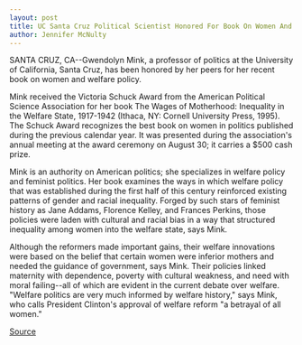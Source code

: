 ```yaml
---
layout: post
title: UC Santa Cruz Political Scientist Honored For Book On Women And Welfare Policy
author: Jennifer McNulty
---
```


SANTA CRUZ, CA--Gwendolyn Mink, a professor of politics at the  University of California, Santa Cruz, has been honored by her peers  for her recent book on women and welfare policy.

Mink received the Victoria Schuck Award from the American  Political Science Association for her book The Wages of Motherhood:  Inequality in the Welfare State, 1917-1942 (Ithaca, NY: Cornell  University Press, 1995). The Schuck Award recognizes the best book  on women in politics published during the previous calendar year. It  was presented during the association's annual meeting at the award  ceremony on August 30; it carries a $500 cash prize.

Mink is an authority on American politics; she specializes in  welfare policy and feminist politics. Her book examines the ways in  which welfare policy that was established during the first half of  this century reinforced existing patterns of gender and racial  inequality. Forged by such stars of feminist history as Jane Addams,  Florence Kelley, and Frances Perkins, those policies were laden with  cultural and racial bias in a way that structured inequality among  women into the welfare state, says Mink.

Although the reformers made important gains, their welfare  innovations were based on the belief that certain women were  inferior mothers and needed the guidance of government, says Mink.  Their policies linked maternity with dependence, poverty with  cultural weakness, and need with moral failing--all of which are  evident in the current debate over welfare. "Welfare politics are  very much informed by welfare history," says Mink, who calls  President Clinton's approval of welfare reform "a betrayal of all  women."

[Source](http://www1.ucsc.edu/news_events/press_releases/archive/96-97/09-96/090496-UCSC_political_scie.html "Permalink to 090496-UCSC_political_scie")